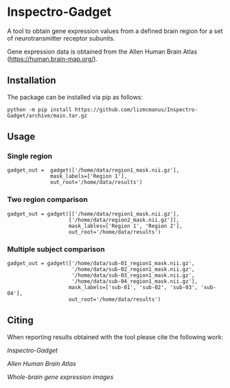 # Inspectro-Gadget

A tool to obtain gene expression values from a defined brain region for a set of neurotransmitter receptor subunits.

Gene expression data is obtained from the Allen Human Brain Atlas (https://human.brain-map.org/).

## Installation

The package can be installed via pip as follows:

```
python -m pip install https://github.com/lizmcmanus/Inspectro-Gadget/archive/main.tar.gz
```



## Usage
### Single region

```
gadget_out =  gadget(['/home/data/region1_mask.nii.gz'],
              mask_labels=['Region 1'],
              out_root='/home/data/results')
```

### Two region comparison

```
gadget_out = gadget([['/home/data/region1_mask.nii.gz'],
                    ['/home/data/region2_mask.nii.gz']],
                    mask_lables=['Region 1', 'Region 2'],
                    out_root='/home/data/results')
```

### Multiple subject comparison

```
gadget_out = gadget(['/home/data/sub-01_region1_mask.nii.gz',
                     '/home/data/sub-02_region1_mask.nii.gz',
                     '/home/data/sub-03_region1_mask.nii.gz',
                     '/home/data/sub-04_region1_mask.nii.gz'],
                    mask_labels=['sub-01', 'sub-02', 'sub-03', 'sub-04'],
                    out_root='/home/data/results')
```

## Citing
When reporting results obtained with the tool please cite the following work:

_Inspectro-Gadget_

_Allen Human Brain Atlas_

_Whole-brain gene expression images_
